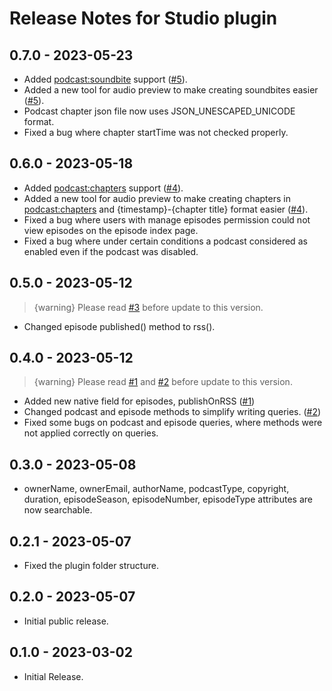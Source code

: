 # Release Notes for Studio plugin

## 0.7.0 - 2023-05-23

- Added <podcast:soundbite> support ([#5](https://github.com/vnali/craft-studio/discussions/5)).
- Added a new tool for audio preview to make creating soundbites easier ([#5](https://github.com/vnali/craft-studio/discussions/5)).
- Podcast chapter json file now uses JSON_UNESCAPED_UNICODE format.
- Fixed a bug where chapter startTime was not checked properly.

## 0.6.0 - 2023-05-18

- Added <podcast:chapters> support ([#4](https://github.com/vnali/craft-studio/discussions/4)).
- Added a new tool for audio preview to make creating chapters in <podcast:chapters> and {timestamp}-{chapter title} format easier ([#4](https://github.com/vnali/craft-studio/discussions/4)).
- Fixed a bug where users with manage episodes permission could not view episodes on the episode index page.
- Fixed a bug where under certain conditions a podcast considered as enabled even if the podcast was disabled.

## 0.5.0 - 2023-05-12

> {warning} Please read [#3](https://github.com/vnali/craft-studio/discussions/3) before update to this version.

- Changed episode published() method to rss().

## 0.4.0 - 2023-05-12

> {warning} Please read [#1](https://github.com/vnali/craft-studio/discussions/1) and [#2](https://github.com/vnali/craft-studio/discussions/2) before update to this version.

- Added new native field for episodes, publishOnRSS ([#1](https://github.com/vnali/craft-studio/discussions/1))
- Changed podcast and episode methods to simplify writing queries. ([#2](https://github.com/vnali/craft-studio/discussions/2))
- Fixed some bugs on podcast and episode queries, where methods were not applied correctly on queries.

## 0.3.0 - 2023-05-08

- ownerName, ownerEmail, authorName, podcastType, copyright, duration, episodeSeason, episodeNumber, episodeType attributes are now searchable.

## 0.2.1 - 2023-05-07

- Fixed the plugin folder structure.

## 0.2.0 - 2023-05-07

- Initial public release.

## 0.1.0 - 2023-03-02

- Initial Release.